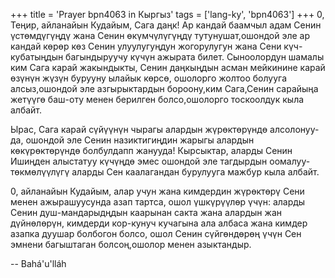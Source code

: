+++
title = 'Prayer bpn4063 in Кыргыз'
tags = ['lang-ky', 'bpn4063']
+++
0, Теңир, айланайын Кудайым, Сага даңк! Ар кандай баамчыл адам Сенин үстөмдүгүңдү жана Сенин өкүмчүлүгүңдү тутунушат,ошондой эле ар кандай көрөр көз Сенин улуулугуңдун жогорулугун жана Сени күч-кубатыңдын багындыруучу күчүн ажырата билет. Сыноолордун шамалы ким Сага карай жакындыкты, Сенин даңкыңдын асман мейкинине карай өзүнүн жүзүн бурууну ылайык көрсө, ошолорго жолтоо болууга алсыз,ошондой эле азгырыктардын бороону,ким Сага,Сенин сарайыңа жетүүгө баш-оту менен берилген болсо,ошолорго тоскоолдук кыла албайт.

Ырас, Сага карай сүйүүнүн чырагы алардын жүрөктөрүндө алсолонуу-да, ошондой эле Сенин назиктигиңдин жарыгы алардын көкүрөктөрүндө болбулдапп жанууда! Кырсыктар, аларды Сенин Ишиңден алыстатуу күчүңдө эмес ошондой эле тагдырдын оомалуу-төкмөлүүлүгү аларды Сен каалагандан бурулууга мажбур кыла албайт.

0, айланайын Кудайым, алар учун жана кимдердин жүрөктөрү Сени менен ажырашуусунда азап тартса, ошол үшкүрүүлөр үчүн: аларды Сенин душ-мандарыдңдын каарынан сакта жана алардын жан дүйнөлөрүн, кимдерди кор-кунуч кучагына ала албаса жана кимдер азапка дуушар болбогон болсо, ошол Сенин сүйгөндөрөң үчүн Сен эмнени багыштаган болсоң,ошолор менен азыктандыр.

-- Bahá'u'lláh
